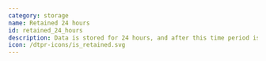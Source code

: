 ```yaml
---
category: storage
name: Retained 24 hours
id: retained_24_hours
description: Data is stored for 24 hours, and after this time period is deleted
icon: /dtpr-icons/is_retained.svg
---
```

